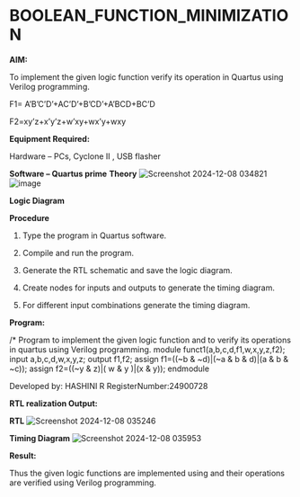 # BOOLEAN_FUNCTION_MINIMIZATION

**AIM:**

To implement the given logic function verify its operation in Quartus using Verilog programming.

F1= A’B’C’D’+AC’D’+B’CD’+A’BCD+BC’D 

F2=xy’z+x’y’z+w’xy+wx’y+wxy

**Equipment Required:**

Hardware – PCs, Cyclone II , USB flasher

**Software – Quartus prime**
**Theory**
![Screenshot 2024-12-08 034821](https://github.com/user-attachments/assets/99f3c21e-986d-4600-b788-cdb44cce5659)
![image](https://github.com/user-attachments/assets/4693e8d6-75ed-491f-b20d-278709d44754)



**Logic Diagram**


**Procedure**

1.	Type the program in Quartus software.

2.	Compile and run the program.

3.	Generate the RTL schematic and save the logic diagram.

4.	Create nodes for inputs and outputs to generate the timing diagram.

5.	For different input combinations generate the timing diagram.


**Program:**

/* Program to implement the given logic function and to verify its operations in quartus using Verilog programming. 
module funct1(a,b,c,d,f1,w,x,y,z,f2);
input a,b,c,d,w,x,y,z;
output f1,f2;
assign f1=((~b & ~d)|(~a & b & d)|(a & b & ~c));
assign f2=((~y & z)|( w & y )|(x & y));
endmodule


Developed by: HASHINI R
RegisterNumber:24900728


**RTL realization Output:**

**RTL**
![Screenshot 2024-12-08 035246](https://github.com/user-attachments/assets/c8e6c2ba-af2d-4ac0-b2e9-238effaec8ec)



**Timing Diagram**
![Screenshot 2024-12-08 035953](https://github.com/user-attachments/assets/4f4f7f2b-0fdd-466f-8ce4-a67c87ae5716)


**Result:**

Thus the given logic functions are implemented using and their operations are verified using Verilog programming.

